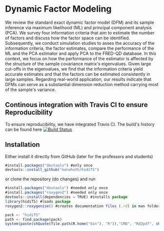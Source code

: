 # Dynamic Factor Modeling
We review the standard exact dynamic factor model (DFM) and its sample inference via maximum likelihood (ML) and principal component analysis (PCA). We survey four information criteria that aim to estimate the number of factors and discuss how the factor space can be identified. Subsequently, we conduct simulation studies to asses the accuracy of the information criteria, the factor estimates, compare the performance of the ML and the PCA estimator and apply PCA to the FRED-QD database. In this context, we focus on how the performance of the estimator is affected by the structure of the sample covariance matrix's eigenvalues. Given large cut-offs in the eigenvalues, we find that the information criteria yield accurate estimates and that the factors can be estimated consistently in large samples. Regarding real-world application, our results indicate that DFMs can serve as a substantial dimension reduction method carrying most of the sample's variance.

## Continous integration with Travis CI to ensure Reproducibility
To ensure reproducibility, we have integrated Travis CI. The build's history can be found here [![Build Status](https://travis-ci.org/HumanCapitalAnalysis/microeconometrics-course-project-manuhuth.svg?branch=master)](https://travis-ci.org/github/manuhuth/hidiTS)

## Installation

Either install it directly from GitHub (later for the professors and students) 
```javascript
#install.packages("devtools") #only once
devtools::install_github("manuhuth/hidiTS")
```

or clone the repository (do changes) and run
```javascript
#install.packages("devtools") #needed only once
#install.packages("roxygen2") #needed only once
devtools::install(dependencies = TRUE) #installs package
library(hidiTS) #loads package
roxygen2::roxygenise() #creates documentation files (.rd) in man folder

pack <- "hidiTS"
path <- find.package(pack)
system(paste(shQuote(file.path(R.home("bin"), "R")),"CMD", "Rd2pdf", shQuote(path))) #creates Vignette
```
